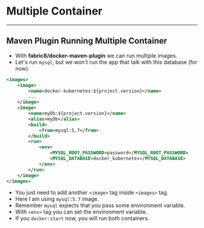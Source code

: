 # Multiple Container

---

## Maven Plugin Running Multiple Container

- With **fabric8/docker-maven-plugin** we can run multiple images.
- Let's run `mysql`, but we won't run the app that talk with this database (for now).

```xml
<images>
    <image>
        <name>docker-kubernetes:${project.version}</name>
        ...
    </image>
    <image>
        <name>myDb:${project.version}</name>
        <alias>myDb</alias>
        <build>
            <from>mysql:5.7</from>
        </build>
        <run>
            <env>
                <MYSQL_ROOT_PASSWORD>password</MYSQL_ROOT_PASSWORD>
                <MYSQL_DATABASE>docker_kubernetes</MYSQL_DATABASE>
            </env>
        </run>
    </image>
</images>
```

- You just need to add another `<image>` tag inside `<images>` tag.
- Here I am using `mysql:5.7` image.
- Remember `mysql` expects that you pass some environment variable.
- With `<env>` tag you can set the environment variable.
- If you `docker:start` now, you will run both containers.